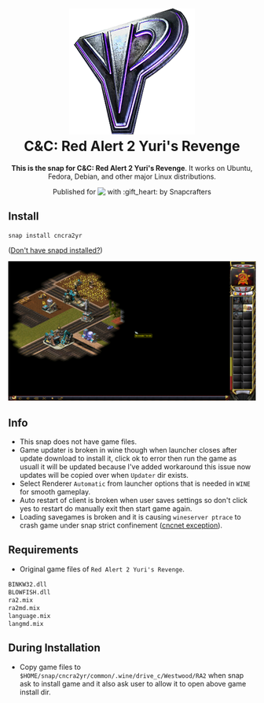 <h1 align="center">
  <img src="snap/gui/cncra2yr.png" alt="C&C: Red Alert 2 Yuri's Revenge">
  <br />
  C&C: Red Alert 2 Yuri's Revenge
</h1>

<p align="center"><b>This is the snap for C&C: Red Alert 2 Yuri's Revenge</b>. It works on Ubuntu, Fedora, Debian, and other major Linux
distributions.</p>

<p align="center">Published for <img src="http://anything.codes/slack-emoji-for-techies/emoji/tux.png" align="top" width="24" /> with :gift_heart: by Snapcrafters</p>

## Install

    snap install cncra2yr

([Don't have snapd installed?](https://snapcraft.io/docs/core/install))

![C&C: Red Alert 2 Yuri's Revenge](screenshot.png?raw=true "C&C: Red Alert 2 Yuri's Revenge")

## Info
 * This snap does not have game files.
 * Game updater is broken in wine though when launcher closes after update download to install it, click ok to error then run the game as usuall it will be updated because I've added workaround this issue now updates will be copied over when `Updater` dir exists.
 * Select Renderer `Automatic` from launcher options that is needed in `WINE` for smooth gameplay.
 * Auto restart of client is broken when user saves settings so don't click yes to restart do manually exit then start game again.
 * Loading savegames is broken and it is causing `wineserver ptrace` to crash game under snap strict confinement ([cncnet exception](https://pastebin.com/XLqEAAWb)).
## Requirements
 * Original game files of `Red Alert 2 Yuri's Revenge`.
```
BINKW32.dll
BLOWFISH.dll
ra2.mix
ra2md.mix
language.mix
langmd.mix
```
## During Installation
 * Copy game files to `$HOME/snap/cncra2yr/common/.wine/drive_c/Westwood/RA2` when snap ask to install game and it also ask user to allow it to open above game install dir.
